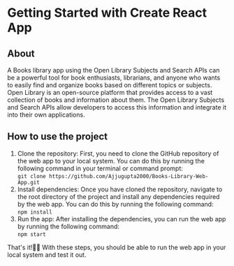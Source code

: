 # Getting Started with Create React App
## About
A Books library app using the Open Library Subjects and Search APIs can be a powerful tool for book enthusiasts, librarians, and anyone who wants to easily find and organize books based on different topics or subjects. Open Library is an open-source platform that provides access to a vast collection of books and information about them. The Open Library Subjects and Search APIs allow developers to access this information and integrate it into their own applications.

## How to use the project
1. Clone the repository: First, you need to clone the GitHub repository of the web app to your local system. You can do this by running the following command in your terminal or command prompt:     
`git clone https://github.com/Ajjugupta2000/Books-Library-Web-App.git`
2. Install dependencies: Once you have cloned the repository, navigate to the root directory of the project and install any dependencies required by the web app. You can do this by running the following command:      
`npm install`
3. Run the app: After installing the dependencies, you can run the web app by running the following command:        
`npm start`

That's it!🎉🎉 With these steps, you should be able to run the web app in your local system and test it out.

